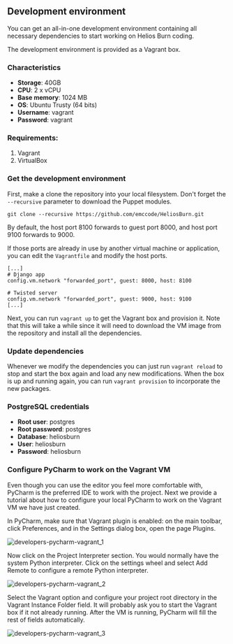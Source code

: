 ## Development environment

You can get an all-in-one development environment containing all necessary dependencies to start working on Helios Burn coding.

The development environment is provided as a Vagrant box.

### Characteristics

- **Storage**: 40GB
- **CPU**: 2 x vCPU
- **Base memory**: 1024 MB
- **OS**: Ubuntu Trusty (64 bits)
- **Username**: vagrant
- **Password**: vagrant

### Requirements:

1. Vagrant
2. VirtualBox

### Get the development environment

First, make a clone the repository into your local filesystem. Don't forget the `--recursive` parameter to download the Puppet modules.

```git clone --recursive https://github.com/emccode/HeliosBurn.git```

By default, the host port 8100 forwards to guest port 8000, and host port 9100 forwards to 9000.

If those ports are already in use by another virtual machine or application, you can edit the `Vagrantfile` and modify the host ports.

```
[...]
# Django app
config.vm.network "forwarded_port", guest: 8000, host: 8100

# Twisted server
config.vm.network "forwarded_port", guest: 9000, host: 9100
[...]
```

Next, you can run `vagrant up` to get the Vagrant box and provision it. Note that this will take a while since it will need to download the VM image from the repository and install all the dependencies.

### Update dependencies

Whenever we modify the dependencies you can just run `vagrant reload` to stop and start the box again and load any new modifications. When the box is up and running again, you can run `vagrant provision` to incorporate the new packages.


### PostgreSQL credentials

- **Root user**: postgres
- **Root password**: postgres
- **Database**: heliosburn
- **User**: heliosburn
- **Password**: heliosburn


### Configure PyCharm to work on the Vagrant VM

Even though you can use the editor you feel more comfortable with, PyCharm is the preferred IDE to work with the project. Next we provide a tutorial about how to configure your local PyCharm to work on the Vagrant VM we have just created.

In PyCharm, make sure that Vagrant plugin is enabled: on the main toolbar, click Preferences, and in the Settings dialog box, open the page Plugins.

![developers-pycharm-vagrant_1](https://github.com/emccode/HeliosBurn/blob/master/docs/figures/developers-pycharm-vagrant_1.png)

Now click on the Project Interpreter section. You would normally have the system Python interpreter. Click on the settings wheel and select Add Remote to configure a remote Python interpreter.

![developers-pycharm-vagrant_2](https://github.com/emccode/HeliosBurn/blob/master/docs/figures/developers-pycharm-vagrant_2.png)

Select the Vagrant option and configure your project root directory in the Vagrant Instance Folder field. It will probably ask you to start the Vagrant box if it not already running. After the VM is running, PyCharm will fill the rest of fields automatically.

![developers-pycharm-vagrant_3](https://github.com/emccode/HeliosBurn/blob/master/docs/figures/developers-pycharm-vagrant_3.png)
